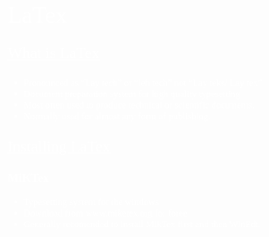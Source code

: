 <span style="color:#fff; font-family: 'Bebas Neue'; font-size: 3em;">LaTex</span>

<p style="color:#fff; font-family: 'Bebas Neue'; font-size: 2em;">
<u>What is LaTex</u>
</p>

<p>
    <ul style="color:#fff; font-family: 'Bebas Neue'; font-size: 1.2em;">
        <li>Pronounced as “Lay tech” or “leh tech” not “Lay teks/ Lay tex”</li>
        <li>Document preparation system for high quality typesetting</li>
        <li>Most often used to produce technical or scientific documents.</li>
        <li>Normally used for almost any form of publishing.</li>
    </ul>
</p>


<p style="color:#fff; font-family: 'Bebas Neue'; font-size: 2em;">
<u>Installing LaTex</u>
</p>



<p style="color:#fff; font-family: 'Bebas Neue'; font-size: 1.5em;">
<b>MiKTex</b>
<ul style="color:#fff; font-family: 'Bebas Neue'; font-size: 1.2em;">
        <li>Typesetting system for the windows
</li>
        <li>Download from www.miketex.org for foree
</li>
        <li>Generally recomended to install MikTex first and then WinEdt.</li>
    </ul>


</p>